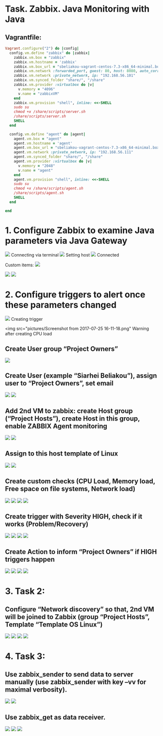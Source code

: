 #  Task. Zabbix. Java Monitoring with Java

## Vagrantfile:

```ruby
Vagrant.configure("2") do |config|
  config.vm.define "zabbix" do |zabbix|
    zabbix.vm.box = "zabbix"
    zabbix.vm.hostname = 'zabbix'
    zabbix.vm.box_url = "sbeliakou-vagrant-centos-7.3-x86_64-minimal.box"
    zabbix.vm.network :forwarded_port, guest: 80, host: 8080, auto_correct: true
    zabbix.vm.network :private_network, ip: "192.168.56.101"
    zabbix.vm.synced_folder "share/", "/share"
    zabbix.vm.provider :virtualbox do |v|
      v.memory = "4096"
      v.name = "zabbixVM"
    end
    zabbix.vm.provision "shell", inline: <<-SHELL
    sudo su
    chmod +x /share/scripts/server.sh
    /share/scripts/server.sh
    SHELL
  end

  config.vm.define "agent" do |agent|
    agent.vm.box = "agent"
    agent.vm.hostname = 'agent'
    agent.vm.box_url = "sbeliakou-vagrant-centos-7.3-x86_64-minimal.box"
    agent.vm.network :private_network, ip: "192.168.56.111"
    agent.vm.synced_folder "share/", "/share"
    agent.vm.provider :virtualbox do |v|
      v.memory = "2048"
      v.name = "agent"
    end
    agent.vm.provision "shell", inline: <<-SHELL
    sudo su
    chmod +x /share/scripts/agent.sh
    /share/scripts/agent.sh
    SHELL
  end

end
```
# 1. Configure Zabbix to examine Java parameters via Java Gateway

<img src="pictures/Screenshot from 2017-07-25 14-13-27.png">
Connecting via terminal


<img src="pictures/Screenshot from 2017-07-25 15-54-31.png">
Setting host


<img src="pictures/Screenshot from 2017-07-25 15-54-36.png">
Connected

Custom items:
<img src="pictures/Screenshot from 2017-07-25 15-54-50.png">

<img src="pictures/Screenshot from 2017-07-25 15-55-00.png">

<img src="pictures/Screenshot from 2017-07-25 16-00-56.png">

# 2. Configure triggers to alert once these parameters changed

<img src="pictures/Screenshot from 2017-07-25 16-09-56.png">
Creating trigger


<img src="pictures/Screenshot from 2017-07-25 16-11-18.png"
Warning after creating CPU load

## Create User group “Project Owners” 

<img src="pictures/Screenshot from 2017-07-24 13-44-24.png">

## Create User (example “Siarhei Beliakou”), assign user to “Project Owners”, set email

<img src="pictures/Screenshot from 2017-07-24 13-45-37.png">

<img src="pictures/Screenshot from 2017-07-24 13-47-28.png">


## Add 2nd VM to zabbix: create Host group (“Project Hosts”), create Host in this group, enable ZABBIX Agent monitoring

<img src="pictures/Screenshot from 2017-07-24 14-33-09.png">

<img src="pictures/Screenshot from 2017-07-24 14-38-20.png">

## Assign to this host template of Linux 

<img src="pictures/Screenshot from 2017-07-24 14-39-38.png">

<img src="pictures/Screenshot from 2017-07-24 14-42-48.png">

## Create custom checks (CPU Load, Memory load, Free space on file systems, Network load)

<img src="pictures/Screenshot from 2017-07-24 17-29-29.png">

<img src="pictures/Screenshot from 2017-07-24 17-31-57.png">

<img src="pictures/Screenshot from 2017-07-24 17-36-53.png">

<img src="pictures/Screenshot from 2017-07-24 18-39-45.png">

## Create trigger with Severity HIGH, check if it works (Problem/Recovery)

<img src="pictures/Screenshot from 2017-07-24 18-00-25.png">

<img src="pictures/Screenshot from 2017-07-24 15-33-49.png">

<img src="pictures/Screenshot from 2017-07-24 18-04-45.png">

<img src="pictures/Screenshot from 2017-07-24 18-04-45.png">

## Create Action to inform “Project Owners” if HIGH triggers happen

<img src="pictures/Screenshot from 2017-07-24 15-56-50.png">

<img src="pictures/Screenshot from 2017-07-24 15-56-04.png">

<img src="pictures/Screenshot from 2017-07-24 16-17-05.png">

<img src="pictures/Screenshot from 2017-07-24 18-26-38.png">

# 3. Task 2:

## Configure “Network discovery” so that, 2nd VM will be joined to Zabbix (group “Project Hosts”, Template “Template OS Linux”)

<img src="pictures/Screenshot from 2017-07-24 16-32-07.png">

<img src="pictures/Screenshot from 2017-07-24 16-48-05.png">

<img src="pictures/Screenshot from 2017-07-24 16-49-41.png">

<img src="pictures/Screenshot from 2017-07-24 16-51-36.png">

# 4. Task 3:

## Use zabbix_sender to send data to server manually (use zabbix_sender with key –vv for maximal verbosity).

<img src="pictures/Screenshot from 2017-07-24 18-59-26.png">

<img src="pictures/Screenshot from 2017-07-24 18-59-21.png">

## Use zabbix_get as data receiver.

<img src="pictures/Screenshot from 2017-07-24 19-15-23.png">

<img src="pictures/Screenshot from 2017-07-24 19-16-14.png">

<img src="pictures/Screenshot from 2017-07-24 19-16-06.png">
